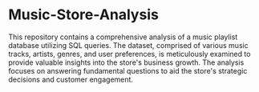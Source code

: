 # Music-Store-Analysis

This repository contains a comprehensive analysis of a music playlist database utilizing SQL queries. The dataset, comprised of various music tracks, artists, genres, and user preferences, is meticulously examined to provide valuable insights into the store's business growth. The analysis focuses on answering fundamental questions to aid the store's strategic decisions and customer engagement.
